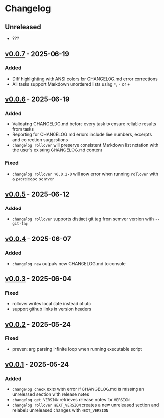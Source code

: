 # Changelog

## [Unreleased]

- ???

## [v0.0.7] - 2025-06-19

### Added

- Diff highlighting with ANSI colors for CHANGELOG.md error corrections
- All tasks support Markdown unordered lists using `*`, `-` or `+`

## [v0.0.6] - 2025-06-19

### Added

- Validating CHANGELOG.md before every task to ensure reliable results from
  tasks
- Reporting for CHANGELOG.md errors include line numbers, excerpts and
  correction suggestions
- `changelog rollover` will preserve consistent Markdown list notation with
  the user's existing CHANGELOG.md content

### Fixed

- `changelog rollover v0.0.2-0` will now error when running `rollover` with a
  prerelease semver

## [v0.0.5] - 2025-06-12

### Added

- `changelog rollover` supports distinct git tag from semver version with `--git-tag`

## [v0.0.4] - 2025-06-07

### Added

- `changelog new` outputs new CHANGELOG.md to console

## [v0.0.3] - 2025-06-04

### Fixed

- rollover writes local date instead of utc
- support github links in version headers

## [v0.0.2] - 2025-05-24

### Fixed

- prevent arg parsing infinite loop when running executable script

## [v0.0.1] - 2025-05-24

### Added

- `changelog check` exits with error if CHANGELOG.md is missing an unreleased section with release notes
- `changelog get VERSION` retrieves release notes for `VERSION`
- `changelog rollover NEXT_VERSION` creates a new unreleased section and relabels unreleased changes with `NEXT_VERSION`

[Unreleased]: https://github.com/eighty4/changelog/compare/v0.0.7...HEAD
[v0.0.7]: https://github.com/eighty4/changelog/compare/v0.0.6...v0.0.7
[v0.0.6]: https://github.com/eighty4/changelog/compare/v0.0.5...v0.0.6
[v0.0.5]: https://github.com/eighty4/changelog/compare/v0.0.4...v0.0.5
[v0.0.4]: https://github.com/eighty4/changelog/compare/v0.0.3...v0.0.4
[v0.0.3]: https://github.com/eighty4/changelog/compare/v0.0.2...v0.0.3
[v0.0.2]: https://github.com/eighty4/changelog/compare/v0.0.1...v0.0.2
[v0.0.1]: https://github.com/eighty4/changelog/releases/tag/v0.0.1
